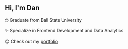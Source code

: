 ## Hi, I'm Dan

  🤓 Graduate from Ball State University <br/> <br/>
  ✨ Specialize in Frontend Development and Data Analytics <br/> <br/>
  😊 Check out my [portfolio](https://danchepkwony.com)

